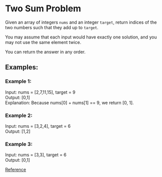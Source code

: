 # Two Sum Problem

Given an array of integers `nums` and an integer `target`, return indices of the two numbers such that they add up to `target`.

You may assume that each input would have exactly one solution, and you may not use the same element twice.

You can return the answer in any order.

## Examples:

### Example 1:

Input: nums = [2,7,11,15], target = 9  
Output: [0,1]  
Explanation: Because nums[0] + nums[1] == 9, we return [0, 1].

### Example 2:

Input: nums = [3,2,4], target = 6  
Output: [1,2]

### Example 3:

Input: nums = [3,3], target = 6  
Output: [0,1]

[Reference](https://leetcode.com/problems/two-sum/)

